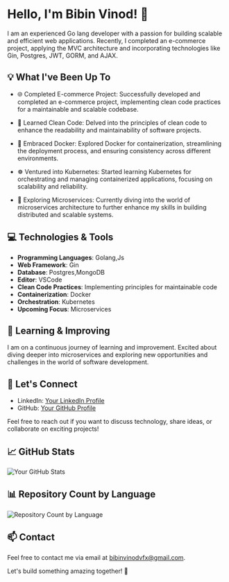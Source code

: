 # Hello, I'm Bibin Vinod! 👋

I am an experienced Go lang developer with a passion for building scalable and efficient web applications. Recently, I completed an e-commerce project, applying the MVC architecture and incorporating technologies like Gin, Postgres, JWT, GORM, and AJAX.

## 💡 What I've Been Up To

- 🌐 Completed E-commerce Project: Successfully developed and completed an e-commerce project, implementing clean code practices for a maintainable and scalable codebase.

- 📘 Learned Clean Code: Delved into the principles of clean code to enhance the readability and maintainability of software projects.

- 🐳 Embraced Docker: Explored Docker for containerization, streamlining the deployment process, and ensuring consistency across different environments.

- ☸️ Ventured into Kubernetes: Started learning Kubernetes for orchestrating and managing containerized applications, focusing on scalability and reliability.

- 🚀 Exploring Microservices: Currently diving into the world of microservices architecture to further enhance my skills in building distributed and scalable systems.

## 💻 Technologies & Tools

- **Programming Languages**: Golang,Js
- **Web Framework**: Gin
- **Database**: Postgres,MongoDB
- **Editor**: VSCode
- **Clean Code Practices**: Implementing principles for maintainable code
- **Containerization**: Docker
- **Orchestration**: Kubernetes
- **Upcoming Focus**: Microservices

## 🌱 Learning & Improving

I am on a continuous journey of learning and improvement. Excited about diving deeper into microservices and exploring new opportunities and challenges in the world of software development.

## 🤝 Let's Connect

- LinkedIn: [Your LinkedIn Profile](https://www.linkedin.com/in/bibinvinod/)
- GitHub: [Your GitHub Profile](https://github.com/bibin-zoz/)

Feel free to reach out if you want to discuss technology, share ideas, or collaborate on exciting projects!

## 📈 GitHub Stats

![Your GitHub Stats](https://github-readme-stats.vercel.app/api?username=bibin-zoz&show_icons=true&hide_title=true&count_private=true&hide=contribs,prs)

## 📊 Repository Count by Language

![Repository Count by Language](https://github-readme-stats.vercel.app/api/top-langs/?username=bibin-zoz&langs_count=10&layout=compact)

## 📫 Contact

Feel free to contact me via email at bibinvinodvfx@gmail.com.

Let's build something amazing together! 🚀
